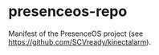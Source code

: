 # presenceos-repo
Manifest of the PresenceOS project (see https://github.com/SCVready/kinectalarm).
